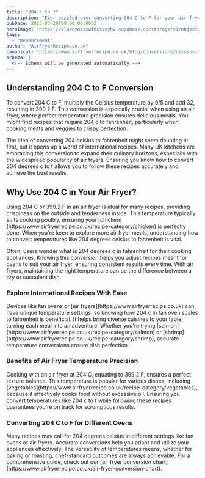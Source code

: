 ```yaml
---
title: "204 c to f"
description: "Ever puzzled over converting 204 C to F for your air fryer recipes? We’ll help you perfect your cooking with the ideal temperatures. Dive in to explore how 204 Celsius transforms into Fahrenheit with ease."
pubDate: 2025-07-20T00:00:00.000Z
heroImage: "https://klueoymssxwfnxsvcyhv.supabase.co/storage/v1/object/public/Shmucket/204-c-to-f.png"
tags:
  - "measurement"
author: "AirFryerRecipe.co.uk"
canonical: "https://www.airfryerrecipe.co.uk/blog/conversions/celsius-to-fahrenheit/204-c-to-f"
schema: |
  <!-- Schema will be generated automatically -->
---
```


<h2 id="">Understanding 204 C to F Conversion</h2><p id="">To convert 204 C to F, multiply the Celsius temperature by 9/5 and add 32, resulting in 399.2 F. This conversion is especially crucial when using an air fryer, where perfect temperature precision ensures delicious meals. You might find recipes that require 204 c to fahrenheit, particularly when cooking meats and veggies to crispy perfection.</p><p id="">The idea of converting 204 celsius to fahrenheit might seem daunting at first, but it opens up a world of international recipes. Many UK kitchens are embracing this conversion to expand their culinary horizons, especially with the widespread popularity of air fryers. Ensuring you know how to convert 204 degrees c to f allows you to follow these recipes accurately and achieve the best results.</p><h2 id="">Why Use 204 C in Your Air Fryer?</h2><p id="">Using 204 C or 399.2 F in an air fryer is ideal for many recipes, providing crispiness on the outside and tenderness inside. This temperature typically suits cooking poultry, ensuring your [chicken](https://www.airfryerrecipe.co.uk/recipe-category/chicken) is perfectly done. When you're keen to explore more air fryer meals, understanding how to convert temperatures like 204 degrees celsius to fahrenheit is vital.</p><p id="">Often, users wonder what is 204 degrees c in fahrenheit for their cooking appliances. Knowing this conversion helps you adjust recipes meant for ovens to suit your air fryer, ensuring consistent results every time. With air fryers, maintaining the right temperature can be the difference between a dry or succulent dish.</p><h3 id="">Explore International Recipes With Ease</h3><p id="">Devices like fan ovens or [air fryers](https://www.airfryerrecipe.co.uk) can have unique temperature settings, so knowing how 204 c in fan oven scales to fahrenheit is beneficial. It helps bring diverse cuisines to your table, turning each meal into an adventure. Whether you're trying [salmon](https://www.airfryerrecipe.co.uk/recipe-category/salmon) or [shrimp](https://www.airfryerrecipe.co.uk/recipe-category/shrimp), accurate temperature conversions ensure dish perfection.</p><h3 id="">Benefits of Air Fryer Temperature Precision</h3><p id="">Cooking with an air fryer at 204 C, equating to 399.2 F, ensures a perfect texture balance. This temperature is popular for various dishes, including [vegetables](https://www.airfryerrecipe.co.uk/recipe-category/vegetables), because it effectively cooks food without excessive oil. Ensuring you convert temperatures like 204 c to f while following these recipes guarantees you're on track for scrumptious results.</p><h3 id="">Converting 204 C to F for Different Ovens</h3><p id="">Many recipes may call for 204 degrees celsius in different settings like fan ovens or air fryers. Accurate conversions help you adapt and utilize your appliances effectively. The versatility of temperatures means, whether for baking or roasting, chef-standard outcomes are always achievable. For a comprehensive guide, check out our [air fryer conversion chart](https://www.airfryerrecipe.co.uk/air-fryer-conversion-chart).</p>
